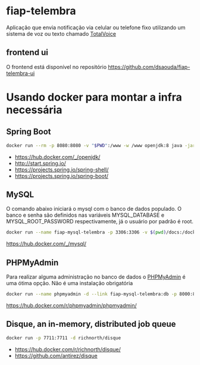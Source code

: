 # fiap-telembra

Aplicação que envia notificação via celular ou telefone fixo utilizando um sistema de voz ou texto chamado [TotalVoice](http://www.totalvoice.com.br)

## frontend ui

O frontend está disponível no repositório https://github.com/dsaouda/fiap-telembra-ui

# Usando docker para montar a infra necessária

## Spring Boot

```bash
docker run --rm -p 8080:8080 -v "$PWD":/www -w /www openjdk:8 java -jar /www/build/java.jar
```
 - https://hub.docker.com/_/openjdk/
 - http://start.spring.io/
 - https://projects.spring.io/spring-shell/
 - https://projects.spring.io/spring-boot/

## MySQL

O comando abaixo iniciará o mysql com o banco de dados populado. O banco e senha são definidos nas variáveis MYSQL_DATABASE e MYSQL_ROOT_PASSWORD respectivamente, já o usuário por padrão é root.

```bash
docker run --name fiap-mysql-telembra -p 3306:3306 -v $(pwd)/docs:/docker-entrypoint-initdb.d/ -e MYSQL_DATABASE=fiap_telembra -e MYSQL_ROOT_PASSWORD=<PASSWORD> -d mysql --character-set-server=utf8mb4 --collation-server=utf8mb4_unicode_ci
```

https://hub.docker.com/_/mysql/

## PHPMyAdmin

Para realizar alguma administração no banco de dados o [PHPMyAdmin](https://www.phpmyadmin.net/) é uma ótima opção. Não é uma instalação obrigatória

```bash
docker run --name phpmyadmin -d --link fiap-mysql-telembra:db -p 8000:80 phpmyadmin/phpmyadmin
```
https://hub.docker.com/r/phpmyadmin/phpmyadmin/

## Disque, an in-memory, distributed job queue

```bash
docker run -p 7711:7711 -d richnorth/disque
```

 - https://hub.docker.com/r/richnorth/disque/
 - https://github.com/antirez/disque
